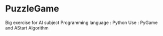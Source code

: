 # PuzzleGame
Big exercise for AI subject
Programming language : Python
Use : PyGame and AStart Algorithm
